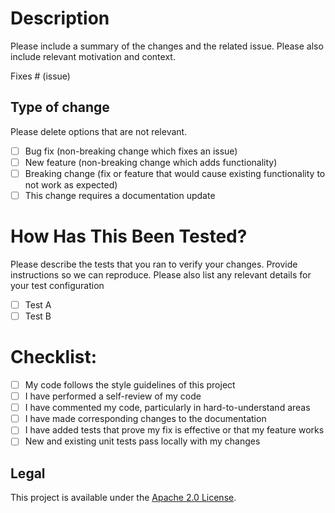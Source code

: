 # Description

Please include a summary of the changes and the related issue. Please also include relevant motivation and context.

Fixes # (issue)

## Type of change

Please delete options that are not relevant.

- [ ] Bug fix (non-breaking change which fixes an issue)
- [ ] New feature (non-breaking change which adds functionality)
- [ ] Breaking change (fix or feature that would cause existing functionality to not work as expected)
- [ ] This change requires a documentation update

# How Has This Been Tested?

Please describe the tests that you ran to verify your changes. Provide instructions so we can reproduce. Please also list any relevant details for your test configuration

- [ ] Test A
- [ ] Test B

# Checklist:

- [ ] My code follows the style guidelines of this project
- [ ] I have performed a self-review of my code
- [ ] I have commented my code, particularly in hard-to-understand areas
- [ ] I have made corresponding changes to the documentation
- [ ] I have added tests that prove my fix is effective or that my feature works
- [ ] New and existing unit tests pass locally with my changes

## Legal

This project is available under the [Apache 2.0 License](http://www.apache.org/licenses/LICENSE-2.0.html).
